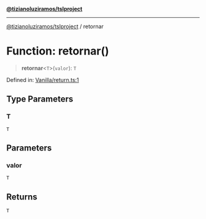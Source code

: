 [**@tizianoluziramos/tslproject**](../README.md)

***

[@tizianoluziramos/tslproject](../globals.md) / retornar

# Function: retornar()

> **retornar**\<`T`\>(`valor`): `T`

Defined in: [Vanilla/return.ts:1](https://github.com/tizianoluziramos/TypeScript-Lenguage-Proyect/blob/1a68252d6a31602ecc3346fe4bed87bd01ab43ff/src/Vanilla/return.ts#L1)

## Type Parameters

### T

`T`

## Parameters

### valor

`T`

## Returns

`T`
